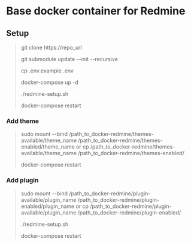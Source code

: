 # Base docker container for Redmine 

## Setup

> git clone https://repo_url
>
> git submodule update --init --recursive
>
> cp .env.example .env
>
> docker-compose up -d
>
> ./redmine-setup.sh
>
> docker-compose restart

### Add theme

> sudo mount --bind /path_to_docker-redmine/themes-available/theme_name /path_to_docker-redmine/themes-enabled/theme_name
or
> cp /path_to_docker-redmine/themes-available/theme_name /path_to_docker-redmine/themes-enabled/
>
> docker-compose restart

### Add plugin

> sudo mount --bind /path_to_docker-redmine/plugin-available/plugin_name /path_to_docker-redmine/plugin-enabled/plugin_name
or
> cp /path_to_docker-redmine/plugin-available/plugin_name /path_to_docker-redmine/plugin-enabled/
>
> ./redmine-setup.sh
>
> docker-compose restart
